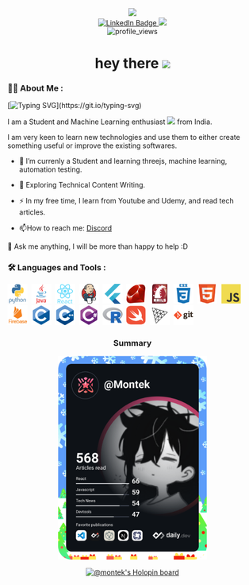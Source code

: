 

<div id="header" align="center">
  <img src="https://media0.giphy.com/media/2Ygy0khwewLgMSYM0t/giphy.gif?cid=6c09b952s94w3658uzag4fcvwavyoszs1j4ngkoibfphps7i&rid=giphy.gif&ct=s" width="100"/>
  <div id="badges">
  <a href="https://www.linkedin.com/in/montek-k-a74845232">
    <img src="https://img.shields.io/badge/LinkedIn-blue?style=for-the-badge&logo=linkedin&logoColor=white" alt="LinkedIn Badge"/>
  </a>
  <a href="https://portfolio-sandy-iota-56.vercel.app/">
    <img src="https://img.shields.io/badge/Website-red?style=for-the-badge& alt="Website Badge"/>
  </a>
</div>
<img src="https://komarev.com/ghpvc/?username=Montekkundan&style=flat-square&color=blue" alt="profile_views"/>
<h1>
  hey there
  <img src="https://media.giphy.com/media/hvRJCLFzcasrR4ia7z/giphy.gif" width="30px"/>
</h1>
</div>


### :man_technologist: About Me :

[![Typing SVG](https://readme-typing-svg.demolab.com?font=Fira+Code&pause=1000&width=435&lines=Hello+I+am+Montek!;You+can+call+me+Monty!;I+love+to+code!)](https://git.io/typing-svg)

I am a Student and Machine Learning enthusiast <img src="https://media.giphy.com/media/WUlplcMpOCEmTGBtBW/giphy.gif" width="30"> from India.

I am very keen to learn new technologies and use them to either create something useful or improve the existing softwares.   

- :telescope: I’m currenly a Student and learning threejs, machine learning, automation testing.

- :seedling: Exploring Technical Content Writing.

- :zap: In my free time, I learn from Youtube and Udemy, and read tech articles.

- :mailbox:How to reach me: [Discord](https://discord.com/users/702170848508903444)



💬 Ask me anything, I will be more than happy to help :D

### :hammer_and_wrench: Languages and Tools :

<div>
  <img src="https://github.com/devicons/devicon/blob/master/icons/python/python-original-wordmark.svg" title="Python" alt="Python" width="40" height="40"/>&nbsp;
  <img src="https://github.com/devicons/devicon/blob/master/icons/java/java-original-wordmark.svg" title="Java" alt="Java" width="40" height="40"/>&nbsp;
  <img src="https://github.com/devicons/devicon/blob/master/icons/react/react-original-wordmark.svg" title="React" alt="React" width="40" height="40"/>&nbsp;
  <img src="https://github.com/devicons/devicon/blob/master/icons/jenkins/jenkins-original.svg" title="Jenkins" alt="Jenkins" width="40" height="40"/>&nbsp;
  <img src="https://github.com/devicons/devicon/blob/master/icons/flutter/flutter-original.svg" title="Flutter" alt="Flutter" width="40" height="40"/>&nbsp;
  <img src="https://github.com/devicons/devicon/blob/master/icons/ruby/ruby-original.svg" title="Ruby" alt="Ruby" width="40" height="40"/>&nbsp;
  <img src="https://github.com/devicons/devicon/blob/master/icons/rails/rails-original-wordmark.svg" title="Rails" alt="Rails" width="40" height="40"/>&nbsp;
  <img src="https://github.com/devicons/devicon/blob/master/icons/css3/css3-plain-wordmark.svg"  title="CSS3" alt="CSS" width="40" height="40"/>&nbsp;
  <img src="https://github.com/devicons/devicon/blob/master/icons/html5/html5-original.svg" title="HTML5" alt="HTML" width="40" height="40"/>&nbsp;
  <img src="https://github.com/devicons/devicon/blob/master/icons/javascript/javascript-original.svg" title="JavaScript" alt="JavaScript" width="40" height="40"/>&nbsp;
  <img src="https://github.com/devicons/devicon/blob/master/icons/firebase/firebase-plain-wordmark.svg" title="Firebase" alt="Firebase" width="40" height="40"/>&nbsp;
  <img src="https://github.com/devicons/devicon/blob/master/icons/c/c-original.svg" title="C"  alt="C" width="40" height="40"/>&nbsp;
  <img src="https://github.com/devicons/devicon/blob/master/icons/cplusplus/cplusplus-original.svg" title="C++"  alt="C++" width="40" height="40"/>&nbsp;
    <img src="https://github.com/devicons/devicon/blob/master/icons/csharp/csharp-original.svg" title="c#"  alt="c#" width="40" height="40"/>&nbsp;
  <img src="https://github.com/devicons/devicon/blob/master/icons/r/r-original.svg" title="r" alt="r" width="40" height="40"/>&nbsp;
  <img src="https://github.com/devicons/devicon/blob/master/icons/swift/swift-original.svg" title="swift" alt="swift" width="40" height="40"/>&nbsp;
  <img src="https://github.com/devicons/devicon/blob/master/icons/threejs/threejs-original.svg" title="threejs" alt="threejs" width="40" height="40"/>&nbsp;
  <img src="https://github.com/devicons/devicon/blob/master/icons/git/git-original-wordmark.svg" title="Git" **alt="Git" width="40" height="40"/>
</div>


<div id="about" align="center">

<h3>Summary</h3>

 <a href="https://app.daily.dev/Montek"><img src="https://github.com/Montekkundan/Montekkundan/blob/main/devcard.svg" img width="300" alt="Montek's Dev Card"/></a>


[![@montek's Holopin board](https://holopin.io/api/user/board?user=montek)](https://holopin.io/@montek)
</div>




<!--
**Montekkundan/Montekkundan** is a ✨ _special_ ✨ repository because its `README.md` (this file) appears on your GitHub profile.

Here are some ideas to get you started:

- 🔭 I’m currently working on ...
- 🌱 I’m currently learning ...
- 👯 I’m looking to collaborate on ...
- 🤔 I’m looking for help with ...
- 💬 Ask me about ...
- 📫 How to reach me: ...
- 😄 Pronouns: ...
- ⚡ Fun fact: ...
-->
